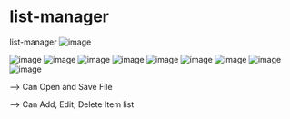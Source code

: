 # list-manager
list-manager
![image](https://github.com/owenlim225/list-manager/assets/87555304/7f7f4b29-2193-4078-9b60-ffc7ed6462ab)

![image](https://github.com/owenlim225/list-manager/assets/87555304/afd36815-912a-4be9-8eb0-9bc753f3d227)
![image](https://github.com/owenlim225/list-manager/assets/87555304/f2c8ead5-07d6-40a9-857b-94b2dc9bb63f)
![image](https://github.com/owenlim225/list-manager/assets/87555304/2a0a6c92-54ab-48d8-ba31-2e0aadee577f)
![image](https://github.com/owenlim225/list-manager/assets/87555304/f4901912-35f2-4dce-9fcf-d4f858734597)
![image](https://github.com/owenlim225/list-manager/assets/87555304/36ddf4b8-77aa-41ba-ae3d-10d7e79cdc34)
![image](https://github.com/owenlim225/list-manager/assets/87555304/51242c5c-20c6-4523-92db-8276a42a2716)
![image](https://github.com/owenlim225/list-manager/assets/87555304/44ab128e-1075-4e9f-bc42-c009dd12bcdb)
![image](https://github.com/owenlim225/list-manager/assets/87555304/06b4968f-3ea8-4162-a894-59cd53a15ce8)
![image](https://github.com/owenlim225/list-manager/assets/87555304/5643c22e-6360-4e8a-afd2-05eae82af54d)


--> Can Open and Save File

--> Can Add, Edit, Delete Item list
